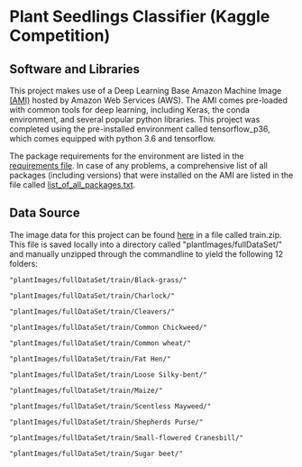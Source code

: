 # Plant Seedlings Classifier (Kaggle Competition)

## Software and Libraries
This project makes use of a Deep Learning Base Amazon Machine Image [(AMI)](https://aws.amazon.com/marketplace/pp/B077GCZ4GR?qid=1537672182632&sr=0-2&ref_=srh_res_product_title) hosted by Amazon Web Services (AWS). The AMI comes pre-loaded with common tools for deep learning, including Keras, the conda environment, and several popular python libraries. This project was completed using the pre-installed environment called tensorflow_p36, which comes equipped with python 3.6 and tensorflow.

The package requirements for the environment are listed in the [requirements file](https://github.com/larryhernandez/machine_learning_nanodegree_udacity/blob/master/capstone/requirements/requirements.txt). In case of any problems, a comprehensive list of all packages (including versions) that were installed on the AMI are listed in the file called [list_of_all_packages.txt](https://github.com/larryhernandez/machine_learning_nanodegree_udacity/blob/master/capstone/requirements/list_of_all_packages.txt).


## Data Source
The image data for this project can be found [here](https://www.kaggle.com/c/plant-seedlings-classification/data) in a file called train.zip. This file is saved locally into a directory called "plantImages/fullDataSet/" and manually unzipped through the commandline to yield the following 12 folders:

    "plantImages/fullDataSet/train/Black-grass/"

    "plantImages/fullDataSet/train/Charlock/"

    "plantImages/fullDataSet/train/Cleavers/"

    "plantImages/fullDataSet/train/Common Chickweed/"

    "plantImages/fullDataSet/train/Common wheat/"

    "plantImages/fullDataSet/train/Fat Hen/"

    "plantImages/fullDataSet/train/Loose Silky-bent/"

    "plantImages/fullDataSet/train/Maize/"

    "plantImages/fullDataSet/train/Scentless Mayweed/"

    "plantImages/fullDataSet/train/Shepherds Purse/"

    "plantImages/fullDataSet/train/Small-flowered Cranesbill/"

    "plantImages/fullDataSet/train/Sugar beet/"